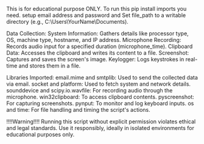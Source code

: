 This is for educational purpose ONLY. To run this pip install imports you need.
setup email address and password and Set file_path to a writable directory (e.g., C:\\Users\\YourName\\Documents).

Data Collection:
System Information: Gathers details like processor type, OS, machine type, hostname, and IP address.
Microphone Recording: Records audio input for a specified duration (microphone_time).
Clipboard Data: Accesses the clipboard and writes its content to a file.
Screenshot: Captures and saves the screen's image.
Keylogger: Logs keystrokes in real-time and stores them in a file.

Libraries Imported:
email.mime and smtplib: Used to send the collected data via email.
socket and platform: Used to fetch system and network details.
sounddevice and scipy.io.wavfile: For recording audio through the microphone.
win32clipboard: To access clipboard contents.
pyscreenshot: For capturing screenshots.
pynput: To monitor and log keyboard inputs.
os and time: For file handling and timing the script's actions.


!!!!Warning!!!!
Running this script without explicit permission violates ethical and legal standards. Use it responsibly, ideally in isolated environments for educational purposes only.
